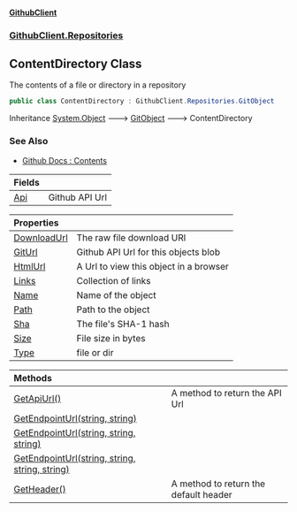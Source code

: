#### [GithubClient](index 'index')
### [GithubClient.Repositories](GithubClient.Repositories 'GithubClient.Repositories')

## ContentDirectory Class

The contents of a file or directory in a repository

```csharp
public class ContentDirectory : GithubClient.Repositories.GitObject
```

Inheritance [System.Object](https://docs.microsoft.com/en-us/dotnet/api/System.Object 'System.Object') &#129106; [GitObject](GithubClient.Repositories.GitObject 'GithubClient.Repositories.GitObject') &#129106; ContentDirectory

### See Also
- [Github Docs : Contents](https://docs.github.com/en/rest/repos/contents 'https://docs.github.com/en/rest/repos/contents')

| Fields | |
| :--- | :--- |
| [Api](GithubClient.Repositories.ContentDirectory.Api 'GithubClient.Repositories.ContentDirectory.Api') | Github API Url |

| Properties | |
| :--- | :--- |
| [DownloadUrl](GithubClient.Repositories.ContentDirectory.DownloadUrl 'GithubClient.Repositories.ContentDirectory.DownloadUrl') | The raw file download URl |
| [GitUrl](GithubClient.Repositories.ContentDirectory.GitUrl 'GithubClient.Repositories.ContentDirectory.GitUrl') | Github API Url for this objects blob |
| [HtmlUrl](GithubClient.Repositories.ContentDirectory.HtmlUrl 'GithubClient.Repositories.ContentDirectory.HtmlUrl') | A Url to view this object in a browser |
| [Links](GithubClient.Repositories.ContentDirectory.Links 'GithubClient.Repositories.ContentDirectory.Links') | Collection of links |
| [Name](GithubClient.Repositories.ContentDirectory.Name 'GithubClient.Repositories.ContentDirectory.Name') | Name of the object |
| [Path](GithubClient.Repositories.ContentDirectory.Path 'GithubClient.Repositories.ContentDirectory.Path') | Path to the object |
| [Sha](GithubClient.Repositories.ContentDirectory.Sha 'GithubClient.Repositories.ContentDirectory.Sha') | The file's SHA-1 hash |
| [Size](GithubClient.Repositories.ContentDirectory.Size 'GithubClient.Repositories.ContentDirectory.Size') | File size in bytes |
| [Type](GithubClient.Repositories.ContentDirectory.Type 'GithubClient.Repositories.ContentDirectory.Type') | file or dir |

| Methods | |
| :--- | :--- |
| [GetApiUrl()](GithubClient.Repositories.ContentDirectory.GetApiUrl() 'GithubClient.Repositories.ContentDirectory.GetApiUrl()') | A method to return the API Url |
| [GetEndpointUrl(string, string)](GithubClient.Repositories.ContentDirectory.GetEndpointUrl(string,string) 'GithubClient.Repositories.ContentDirectory.GetEndpointUrl(string, string)') | |
| [GetEndpointUrl(string, string, string)](GithubClient.Repositories.ContentDirectory.GetEndpointUrl(string,string,string) 'GithubClient.Repositories.ContentDirectory.GetEndpointUrl(string, string, string)') | |
| [GetEndpointUrl(string, string, string, string)](GithubClient.Repositories.ContentDirectory.GetEndpointUrl(string,string,string,string) 'GithubClient.Repositories.ContentDirectory.GetEndpointUrl(string, string, string, string)') | |
| [GetHeader()](GithubClient.Repositories.ContentDirectory.GetHeader() 'GithubClient.Repositories.ContentDirectory.GetHeader()') | A method to return the default header |
